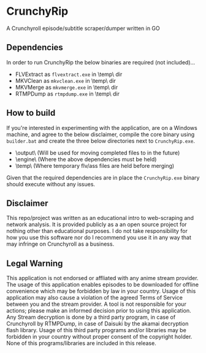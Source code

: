 # CrunchyRip
A Crunchyroll episode/subtitle scraper/dumper written in GO

## Dependencies
In order to run CrunchyRip the below binaries are required (not included)...
- FLVExtract as ```flvextract.exe``` in \temp\ dir
- MKVClean as ```mkvclean.exe``` in \temp\ dir
- MKVMerge as ```mkvmerge.exe``` in \temp\ dir
- RTMPDump as ```rtmpdump.exe``` in \temp\ dir

## How to build
If you're interested in experimenting with the application, are on a Windows machine, and agree to the below disclaimer, compile the core binary using ```builder.bat``` and create the three below directories next to ```CrunchyRip.exe```.

- \output\ (Will be used for moving completed files to in the future)
- \engine\ (Where the above dependencies must be held)
- \temp\ (Where temporary flv/ass files are held before merging)

Given that the required dependencies are in place the ```CrunchyRip.exe``` binary should execute without any issues.

## Disclaimer
This repo/project was written as an educational intro to web-scraping and network analysis. It is provided publicly as a an open source project for nothing other than educational purposes. I do not take responsibility for how you use this software nor do I recommend you use it in any way that may infringe on Crunchyroll as a business.

## Legal Warning
This application is not endorsed or affliated with any anime stream provider. The usage of this application enables episodes to be downloaded for offline convenience which may be forbidden by law in your country. Usage of this application may also cause a violation of the agreed Terms of Service between you and the stream provider. A tool is not responsible for your actions; please make an informed decision prior to using this application. Any Stream decryption is done by a third party program, in case of Crunchyroll by RTMPDump, in case of Daisuki by the akamai decryption flash library. Usage of this third party programs and/or libraries may be forbidden in your country without proper consent of the copyright holder. None of this programs/libraries are included in this release.
